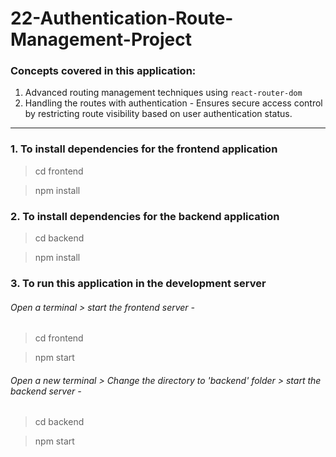 # 22-Authentication-Route-Management-Project

### Concepts covered in this application:
1. Advanced routing management techniques using `react-router-dom`
2. Handling the routes with authentication - Ensures secure access control by restricting route visibility based on user authentication status.
----
   
### 1. To install dependencies for the frontend application
> cd frontend

> npm install

### 2. To install dependencies for the backend application
> cd backend

> npm install

### 3. To run this application in the development server
###### Open a terminal > start the frontend server -
> cd frontend

> npm start
###### Open a new terminal > Change the directory to 'backend' folder > start the backend server -
> cd backend

> npm start

